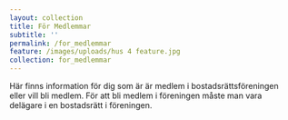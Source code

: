 ```yaml
---
layout: collection
title: För Medlemmar
subtitle: ''
permalink: /for_medlemmar
feature: /images/uploads/hus 4 feature.jpg
collection: for_medlemmar
---
```

Här finns information för dig som är är medlem i bostadsrättsföreningen eller vill bli medlem. För att bli medlem i föreningen måste man vara delägare i en bostadsrätt i föreningen.
